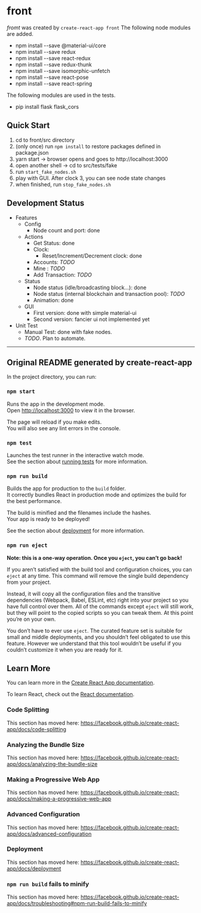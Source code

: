 # front
_fromt_ was created by ```create-react-app front```
The following node modules are added.

* npm install --save @material-ui/core
* npm install --save redux
* npm install --save react-redux
* npm install --save redux-thunk
* npm install --save isomorphic-unfetch
* npm install --save react-pose
* npm install --save react-spring

The following modules are used in the tests.

* pip install flask flask_cors
  
## Quick Start

1. cd to front/src directory
2. (only once) run ```npm install``` to restore packages defined in package.json
3. yarn start -> browser opens and goes to http://localhost:3000
4. open another shell -> cd to src/tests/fake
5. run ```start_fake_nodes.sh```
6. play with GUI. After clock 3, you can see node state changes
7. when finished, run ```stop_fake_nodes.sh```
 
## Development Status

* Features
  * Config
    * Node count and port: done
  * Actions
    * Get Status: done
    * Clock:
      * Reset/Increment/Decrement clock: done
    * Accounts: *TODO*
    * Mine : *TODO*
    * Add Transaction: *TODO*
  * Status
    * Node status (idle/broadcasting block...): done
    * Node status (internal blockchain and transaction pool): *TODO*
    * Animation: done
  * GUI
    * First version: done with simple material-ui
    * Second version: fancier ui not implemented yet
* Unit Test
  * Manual Test: done with fake nodes.
  * *TODO*. Plan to automate.

---

## Original README generated by create-react-app

In the project directory, you can run:

### `npm start`

Runs the app in the development mode.<br>
Open [http://localhost:3000](http://localhost:3000) to view it in the browser.

The page will reload if you make edits.<br>
You will also see any lint errors in the console.

### `npm test`

Launches the test runner in the interactive watch mode.<br>
See the section about [running tests](https://facebook.github.io/create-react-app/docs/running-tests) for more information.

### `npm run build`

Builds the app for production to the `build` folder.<br>
It correctly bundles React in production mode and optimizes the build for the best performance.

The build is minified and the filenames include the hashes.<br>
Your app is ready to be deployed!

See the section about [deployment](https://facebook.github.io/create-react-app/docs/deployment) for more information.

### `npm run eject`

**Note: this is a one-way operation. Once you `eject`, you can’t go back!**

If you aren’t satisfied with the build tool and configuration choices, you can `eject` at any time. This command will remove the single build dependency from your project.

Instead, it will copy all the configuration files and the transitive dependencies (Webpack, Babel, ESLint, etc) right into your project so you have full control over them. All of the commands except `eject` will still work, but they will point to the copied scripts so you can tweak them. At this point you’re on your own.

You don’t have to ever use `eject`. The curated feature set is suitable for small and middle deployments, and you shouldn’t feel obligated to use this feature. However we understand that this tool wouldn’t be useful if you couldn’t customize it when you are ready for it.

## Learn More

You can learn more in the [Create React App documentation](https://facebook.github.io/create-react-app/docs/getting-started).

To learn React, check out the [React documentation](https://reactjs.org/).

### Code Splitting

This section has moved here: https://facebook.github.io/create-react-app/docs/code-splitting

### Analyzing the Bundle Size

This section has moved here: https://facebook.github.io/create-react-app/docs/analyzing-the-bundle-size

### Making a Progressive Web App

This section has moved here: https://facebook.github.io/create-react-app/docs/making-a-progressive-web-app

### Advanced Configuration

This section has moved here: https://facebook.github.io/create-react-app/docs/advanced-configuration

### Deployment

This section has moved here: https://facebook.github.io/create-react-app/docs/deployment

### `npm run build` fails to minify

This section has moved here: https://facebook.github.io/create-react-app/docs/troubleshooting#npm-run-build-fails-to-minify
